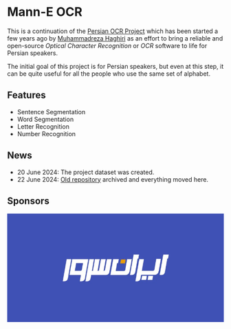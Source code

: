 # Mann-E OCR

This is a continuation of the [Persian OCR Project](https://github.com/prp-e/persian_ocr_project) which has been started a few years ago by [Muhammadreza Haghiri](https://haghiri75.com/en) as an effort to bring a reliable and open-source _Optical Character Recognition_ or _OCR_ software to life for Persian speakers. 

The initial goal of this project is for Persian speakers, but even at this step, it can be quite useful for all the people who use the same set of alphabet. 

## Features

- Sentence Segmentation
- Word Segmentation
- Letter Recognition 
- Number Recognition 

## News 

- 20 June 2024: The project dataset was created. 
- 22 June 2024: [Old repository](https://github.com/prp-e/persian_ocr_project) archived and everything moved here.

## Sponsors

<p align="center">
    <a href="https://iranserver.com">
        <img src="iranserver-logo-background.png"/>
    </a>
</p>